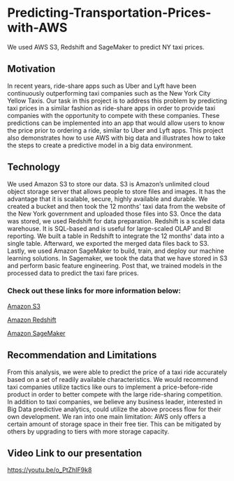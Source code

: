 # Predicting-Transportation-Prices-with-AWS
We used AWS S3, Redshift and SageMaker to predict NY taxi prices. 


## Motivation   
In recent years, ride-share apps such as Uber and Lyft have been continuously outperforming taxi companies such as the New York City Yellow Taxis. Our task in this project is to address this problem by predicting taxi prices in a similar fashion as ride-share apps in order to provide taxi companies with the opportunity to compete with these companies. These predictions can be implemented into an app that would allow users to know the price prior to ordering a ride, similar to Uber and Lyft apps. This project also demonstrates how to use AWS with big data and illustrates how to take the steps to create a predictive model in a big data environment.

## Technology   
We used Amazon S3 to store our data. S3 is Amazon’s unlimited cloud object storage server that allows people to store files and images. It has the advantage that it is scalable, secure, highly available and durable. We created a bucket and then took the 12 months' taxi data from the website of the New York government and uploaded those files into S3. Once the data was stored, we used Redshift for data preparation. Redshift is a scaled data warehouse. It is SQL-based and is useful for large-scaled OLAP and BI reporting. We built a table in Redshift to integrate the 12 months' data into a single table. Afterward, we exported the merged data files back to S3. Lastly, we used Amazon SageMaker to build, train, and deploy our machine learning solutions. In Sagemaker, we took the data that we have stored in S3 and perform basic feature engineering. Post that, we trained models in the processed data to predict the taxi fare prices.

### Check out these links for more information below:

[Amazon S3](https://aws.amazon.com/s3/)

[Amazon Redshift](https://aws.amazon.com/redshift/)

[Amazon SageMaker](https://aws.amazon.com/sagemaker/)


## Recommendation and Limitations   
From this analysis, we were able to predict the price of a taxi ride accurately based on a set of readily available characteristics. We would recommend taxi companies utilize tactics like ours to implement a price-before-ride product in order to better compete with the large ride-sharing competition. In addition to taxi companies, we believe any business leader, interested in Big Data predictive analytics, could utilize the above process flow for their own development. We ran into one main limitation: AWS only offers a certain amount of storage space in their free tier. This can be mitigated by others by upgrading to tiers with more storage capacity.

## Video Link to our presentation   
https://youtu.be/o_PtZhIF9k8
